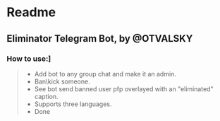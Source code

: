# Readme

## Eliminator Telegram Bot,  by @OTVALSKY

### How to use:]

> - Add bot to any group chat and make it an admin.  
> - Ban\kick someone.  
> - See bot send banned user pfp overlayed with an "eliminated" caption.
> - Supports three languages.  
> - Done
